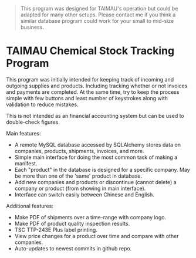 > This program was designed for TAIMAU's operation but could be adapted for many other setups.
Please contact me if you think a similar database program could work for your small to mid-size business.

TAIMAU Chemical Stock Tracking Program
======================================

This program was initially intended for keeping track of incoming and outgoing supplies and products.
Including tracking whether or not invoices and payments are completed.
At the same time, try to keep the process simple with few buttons and least number of keystrokes along with validation to reduce mistakes.

This is not intended as an financial accounting system but can be used to double-check figures.

Main features:
- A remote MySQL database accessed by SQLAlchemy stores data on companies, products, shipments, invoices, and more.
- Simple main interface for doing the most common task of making a manifest.
- Each "product" in the database is designed for a specific company. May be more than one of the 'same' product in database.
- Add new companies and products or discontinue (cannot delete) a company or product (from showing in main interface).
- Interface can switch easily between Chinese and English.

Additional features:
- Make PDF of shipments over a time-range with company logo.
- Make PDF of product quality inspection results.
- TSC TTP-243E Plus label printing.
- View price changes for a product over time and compare with other companies.
- Auto-updates to newest commits in github repo.

